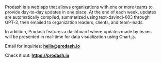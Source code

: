 Prodash is a web app that allows organizations with one or more teams to provide day-to-day updates in one place. At the end of each week, updates are automatically compiled, summarized using text-davinci-003 through GPT-3, then emailed to organization leaders, clients, and team-leads. 

In addition, Prodash features a dashboard where updates made by teams will be presented in real-time for data visualization using Chart.js.

Email for inquiries: **hello@prodash.io**

Check it out: **https://prodash.io**

